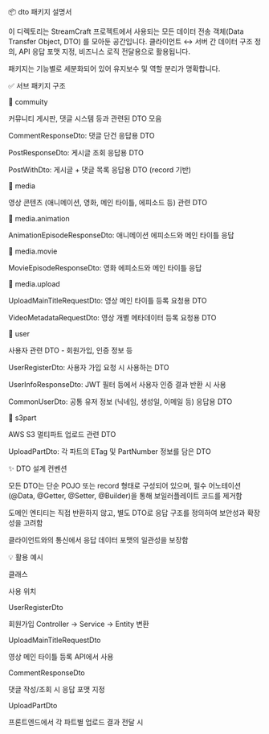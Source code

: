📦 dto 패키지 설명서

이 디렉토리는 StreamCraft 프로젝트에서 사용되는 모든 데이터 전송 객체(Data Transfer Object, DTO) 를 모아둔 공간입니다.
클라이언트 ↔ 서버 간 데이터 구조 정의, API 응답 포맷 지정, 비즈니스 로직 전달용으로 활용됩니다.

패키지는 기능별로 세분화되어 있어 유지보수 및 역할 분리가 명확합니다.

✅ 서브 패키지 구조

📁 commuity

커뮤니티 게시판, 댓글 시스템 등과 관련된 DTO 모음

CommentResponseDto: 댓글 단건 응답용 DTO

PostResponseDto: 게시글 조회 응답용 DTO

PostWithDto: 게시글 + 댓글 목록 응답용 DTO (record 기반)

📁 media

영상 콘텐츠 (애니메이션, 영화, 메인 타이틀, 에피소드 등) 관련 DTO

🔸 media.animation

AnimationEpisodeResponseDto: 애니메이션 에피소드와 메인 타이틀 응답

🔸 media.movie

MovieEpisodeResponseDto: 영화 에피소드와 메인 타이틀 응답

🔸 media.upload

UploadMainTitleRequestDto: 영상 메인 타이틀 등록 요청용 DTO

VideoMetadataRequestDto: 영상 개별 메타데이터 등록 요청용 DTO

📁 user

사용자 관련 DTO - 회원가입, 인증 정보 등

UserRegisterDto: 사용자 가입 요청 시 사용하는 DTO

UserInfoResponseDto: JWT 필터 등에서 사용자 인증 결과 반환 시 사용

CommonUserDto: 공통 유저 정보 (닉네임, 생성일, 이메일 등) 응답용 DTO

📁 s3part

AWS S3 멀티파트 업로드 관련 DTO

UploadPartDto: 각 파트의 ETag 및 PartNumber 정보를 담은 DTO

✨ DTO 설계 컨벤션

모든 DTO는 단순 POJO 또는 record 형태로 구성되어 있으며, 필수 어노테이션(@Data, @Getter, @Setter, @Builder)을 통해 보일러플레이트 코드를 제거함

도메인 엔티티는 직접 반환하지 않고, 별도 DTO로 응답 구조를 정의하여 보안성과 확장성을 고려함

클라이언트와의 통신에서 응답 데이터 포맷의 일관성을 보장함

💡 활용 예시

클래스

사용 위치

UserRegisterDto

회원가입 Controller → Service → Entity 변환

UploadMainTitleRequestDto

영상 메인 타이틀 등록 API에서 사용

CommentResponseDto

댓글 작성/조회 시 응답 포맷 지정

UploadPartDto

프론트엔드에서 각 파트별 업로드 결과 전달 시